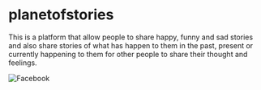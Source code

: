 # planetofstories
This is a platform that allow people to share happy, funny and sad stories and also share stories of what has happen to them in the past, present or currently happening to them for other people to share their thought and feelings.

![Facebook](https://github.com/Nafsun/planetofstories/images/facebook-share.png)

